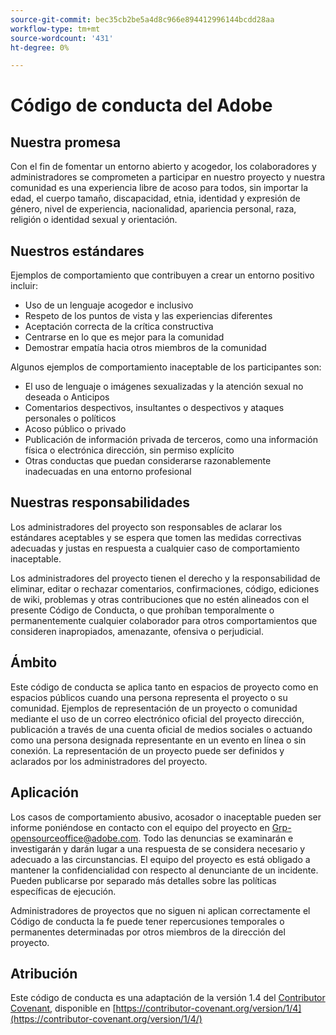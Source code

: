 ```yaml
---
source-git-commit: bec35cb2be5a4d8c966e894412996144bcdd28aa
workflow-type: tm+mt
source-wordcount: '431'
ht-degree: 0%

---
```

# Código de conducta del Adobe

## Nuestra promesa

Con el fin de fomentar un entorno abierto y acogedor,
los colaboradores y administradores se comprometen a participar en nuestro proyecto y
nuestra comunidad es una experiencia libre de acoso para todos, sin importar la edad, el cuerpo
tamaño, discapacidad, etnia, identidad y expresión de género, nivel de experiencia,
nacionalidad, apariencia personal, raza, religión o identidad sexual y
orientación.

## Nuestros estándares

Ejemplos de comportamiento que contribuyen a crear un entorno positivo
incluir:

* Uso de un lenguaje acogedor e inclusivo
* Respeto de los puntos de vista y las experiencias diferentes
* Aceptación correcta de la crítica constructiva
* Centrarse en lo que es mejor para la comunidad
* Demostrar empatía hacia otros miembros de la comunidad

Algunos ejemplos de comportamiento inaceptable de los participantes son:

* El uso de lenguaje o imágenes sexualizadas y la atención sexual no deseada o
Anticipos
* Comentarios despectivos, insultantes o despectivos y ataques personales o políticos
* Acoso público o privado
* Publicación de información privada de terceros, como una información física o electrónica
dirección, sin permiso explícito
* Otras conductas que puedan considerarse razonablemente inadecuadas en una
entorno profesional

## Nuestras responsabilidades

Los administradores del proyecto son responsables de aclarar los estándares aceptables
y se espera que tomen las medidas correctivas adecuadas y justas en
respuesta a cualquier caso de comportamiento inaceptable.

Los administradores del proyecto tienen el derecho y la responsabilidad de eliminar, editar o
rechazar comentarios, confirmaciones, código, ediciones de wiki, problemas y otras contribuciones
que no estén alineados con el presente Código de Conducta, o que prohíban temporalmente o
permanentemente cualquier colaborador para otros comportamientos que consideren inapropiados,
amenazante, ofensiva o perjudicial.

## Ámbito

Este código de conducta se aplica tanto en espacios de proyecto como en espacios públicos
cuando una persona representa el proyecto o su comunidad. Ejemplos de
representación de un proyecto o comunidad mediante el uso de un correo electrónico oficial del proyecto
dirección, publicación a través de una cuenta oficial de medios sociales o actuando como una persona designada
representante en un evento en línea o sin conexión. La representación de un proyecto puede ser
definidos y aclarados por los administradores del proyecto.

## Aplicación

Los casos de comportamiento abusivo, acosador o inaceptable pueden ser
informe poniéndose en contacto con el equipo del proyecto en Grp-opensourceoffice@adobe.com. Todo
las denuncias se examinarán e investigarán y darán lugar a una respuesta de
se considera necesario y adecuado a las circunstancias. El equipo del proyecto es
está obligado a mantener la confidencialidad con respecto al denunciante de un incidente.
Pueden publicarse por separado más detalles sobre las políticas específicas de ejecución.

Administradores de proyectos que no siguen ni aplican correctamente el Código de conducta
la fe puede tener repercusiones temporales o permanentes determinadas por otros
miembros de la dirección del proyecto.

## Atribución

Este código de conducta es una adaptación de la versión 1.4 del [Contributor Covenant](https://contributor-covenant.org),
disponible en [https://contributor-covenant.org/version/1/4](https://contributor-covenant.org/version/1/4/)
